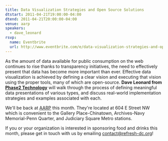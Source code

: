 ```yaml
---
title: Data Visualization Strategies and Open Source Solutions
dtstart: 2011-04-21T19:00:00-04:00
dtend: 2011-04-21T20:00:00-04:00
venue: aarp
speakers:
  - dave_leonard
rsvp:
  name: Eventbrite
  url: http://www.eventbrite.com/e/data-visualization-strategies-and-open-source-solutions-tickets-1541636075
---
```


As the amount of data available for public consumption on the web continues to rise thanks to transparency initiatives, the need to effectively present that data has become more important than ever. Effective data visualization is achieved by defining a clear vision and executing that vision using the proper tools, many of which are open-source. **Dave Leonard from [Phase2 Technology](http://www.phase2technology.com)** will walk through the process of defining meaningful data presentations of various types, and discuss real-world implementation strategies and examples associated with each.

We'll be back at [AARP](http://www.aarp.org) this month. They're located at 604 E Street NW which is convenient to the Gallery Place-Chinatown, Archives-Navy Memorial-Penn Quarter, and Judiciary Square Metro stations.

If you or your organization is interested in sponsoring food and drinks this month, please get in touch with us by emailing [contact@refresh-dc.org](mailto:contact@refresh-dc.org)!